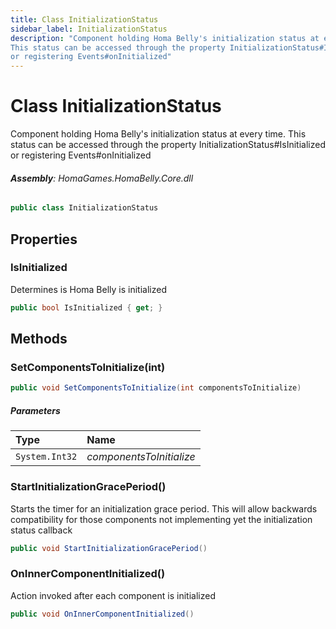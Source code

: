 ```yaml
---
title: Class InitializationStatus
sidebar_label: InitializationStatus
description: "Component holding Homa Belly's initialization status at every time.
This status can be accessed through the property InitializationStatus#IsInitialized
or registering Events#onInitialized"
---
```

# Class InitializationStatus
Component holding Homa Belly's initialization status at every time.
This status can be accessed through the property InitializationStatus#IsInitialized
or registering Events#onInitialized

###### **Assembly**: HomaGames.HomaBelly.Core.dll

```csharp title="Declaration"
public class InitializationStatus
```
## Properties
### IsInitialized
Determines is Homa Belly is initialized

```csharp title="Declaration"
public bool IsInitialized { get; }
```
## Methods
### SetComponentsToInitialize(int)


```csharp title="Declaration"
public void SetComponentsToInitialize(int componentsToInitialize)
```

##### Parameters

| Type | Name |
|:--- |:--- |
| `System.Int32` | *componentsToInitialize* |

### StartInitializationGracePeriod()
Starts the timer for an initialization grace period. This will allow
backwards compatibility for those components not implementing
yet the initialization status callback

```csharp title="Declaration"
public void StartInitializationGracePeriod()
```
### OnInnerComponentInitialized()
Action invoked after each component is initialized

```csharp title="Declaration"
public void OnInnerComponentInitialized()
```
